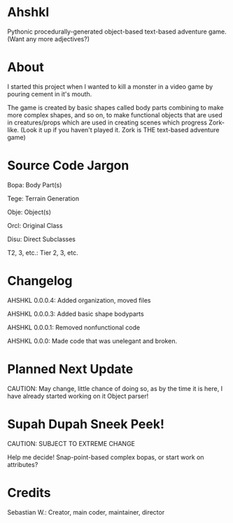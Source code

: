 Ahshkl
======

Pythonic procedurally-generated object-based text-based adventure game. (Want any more adjectives?)

About
=====
I started this project when I wanted to kill a monster in a video game by pouring cement in it's mouth.

The game is created by basic shapes called body parts combining to make more complex shapes, and so on, to make functional objects that are used in creatures/props which are used in creating scenes which progress Zork-like. (Look it up if you haven't played it. Zork is THE text-based adventure game)

Source Code Jargon
==================
Bopa: Body Part(s)

Tege: Terrain Generation

Obje: Object(s)

Orcl: Original Class

Disu: Direct Subclasses

T2, 3, etc.: Tier 2, 3, etc.

Changelog
=========
AHSHKL 0.0.0.4:
Added organization, moved files

AHSHKL 0.0.0.3:
Added basic shape bodyparts

AHSHKL 0.0.0.1:
Removed nonfunctional code

AHSHKL 0.0.0:
Made code that was unelegant and broken.

Planned Next Update
===================
CAUTION: May change, little chance of doing so, as by the time it is here, I have already started working on it
Object parser!

Supah Dupah Sneek Peek!
=======================
CAUTION: SUBJECT TO EXTREME CHANGE

Help me decide! Snap-point-based complex bopas, or start work on attributes?

Credits
=======
Sebastian W.: Creator, main coder, maintainer, director
